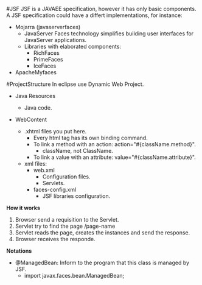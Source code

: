 #JSF
JSF is a JAVAEE specification, however it has only basic components.
A JSF specification could have a differt implementations, for instance:
- Mojarra (javaserverfaces)
    + JavaServer Faces technology simplifies building user interfaces for JavaServer applications.
    + Libraries with elaborated components:
        * RichFaces
        * PrimeFaces
        * IceFaces
- ApacheMyfaces

#ProjectStructure
In eclipse use Dynamic Web Project. 

- Java Resources
    + Java code.

- WebContent
    + .xhtml files you put here.
        * Every html tag has its own binding command. 
        * To link a method with an action: action="#{className.method}".
            - className, not ClassName.
        * To link a value with an attribute: value="#{className.attribute}".
    + xml files:
        * web.xml
            - Configuration files.
            - Servlets.
        * faces-config.xml
            - JSF libraries configuration.

**How it works**
1. Browser send a requisition to the Servlet.
2. Servlet try to find the page /page-name
3. Servlet reads the page, creates the instances and send the response.
4. Browser receives the responde.

**Notations**
- @ManagedBean: Inform to the program that this class is managed by JSF.
    + import javax.faces.bean.ManagedBean;


